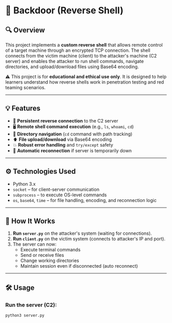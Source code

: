 # 🐚 Backdoor (Reverse Shell)

## 🔍 Overview

This project implements a **custom reverse shell** that allows remote control of a target machine through an encrypted TCP connection. The shell connects from the victim machine (client) to the attacker's machine (C2 server) and enables the attacker to run shell commands, navigate directories, and upload/download files using Base64 encoding.

⚠️ This project is for **educational and ethical use only**. It is designed to help learners understand how reverse shells work in penetration testing and red teaming scenarios.

---

## 💡 Features

- 🔁 **Persistent reverse connection** to the C2 server
- 🖥️ **Remote shell command execution** (e.g., `ls`, `whoami`, `cd`)
- 📂 **Directory navigation** (`cd` command with path tracking)
- ⬆️ **File upload/download** via Base64 encoding
- 💥 **Robust error handling** and `try/except` safety
- 🔌 **Automatic reconnection** if server is temporarily down

---

## ⚙️ Technologies Used

- Python 3.x
- `socket` – for client-server communication
- `subprocess` – to execute OS-level commands
- `os`, `base64`, `time` – for file handling, encoding, and reconnection logic

---

## 🚀 How It Works

1. **Run `server.py`** on the attacker's system (waiting for connections).
2. **Run `client.py`** on the victim system (connects to attacker's IP and port).
3. The server can now:
   - Execute terminal commands
   - Send or receive files
   - Change working directories
   - Maintain session even if disconnected (auto reconnect)

---

## 🛠 Usage

### Run the server (C2):
```bash
python3 server.py
